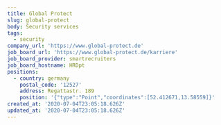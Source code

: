 ```yaml
---
title: Global Protect
slug: global-protect
body: Security services
tags:
  - security
company_url: 'https://www.global-protect.de'
job_board_url: 'https://www.global-protect.de/karriere'
job_board_provider: smartrecruiters
job_board_hostname: HRDpt
positions:
  - country: germany
    postal_code: '12527'
    address: Regattastr. 189
    position: '{"type":"Point","coordinates":[52.412671,13.58559]}'
created_at: '2020-07-04T23:05:18.626Z'
updated_at: '2020-07-04T23:05:18.626Z'
---
```


